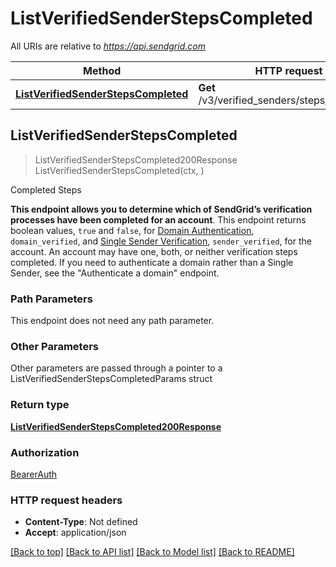 # ListVerifiedSenderStepsCompleted

All URIs are relative to *https://api.sendgrid.com*

Method | HTTP request | Description
------------- | ------------- | -------------
[**ListVerifiedSenderStepsCompleted**](ListVerifiedSenderStepsCompleted.md#ListVerifiedSenderStepsCompleted) | **Get** /v3/verified_senders/steps_completed | Completed Steps



## ListVerifiedSenderStepsCompleted

> ListVerifiedSenderStepsCompleted200Response ListVerifiedSenderStepsCompleted(ctx, )

Completed Steps

**This endpoint allows you to determine which of SendGrid’s verification processes have been completed for an account**.  This endpoint returns boolean values, `true` and `false`, for [Domain Authentication](https://sendgrid.com/docs/for-developers/sending-email/sender-identity/#domain-authentication), `domain_verified`, and [Single Sender Verification](https://sendgrid.com/docs/for-developers/sending-email/sender-identity/#single-sender-verification), `sender_verified`, for the account.  An account may have one, both, or neither verification steps completed. If you need to authenticate a domain rather than a Single Sender, see the \"Authenticate a domain\" endpoint.

### Path Parameters

This endpoint does not need any path parameter.

### Other Parameters

Other parameters are passed through a pointer to a ListVerifiedSenderStepsCompletedParams struct


### Return type

[**ListVerifiedSenderStepsCompleted200Response**](ListVerifiedSenderStepsCompleted200Response.md)

### Authorization

[BearerAuth](../README.md#BearerAuth)

### HTTP request headers

- **Content-Type**: Not defined
- **Accept**: application/json

[[Back to top]](#) [[Back to API list]](../README.md#documentation-for-api-endpoints)
[[Back to Model list]](../README.md#documentation-for-models)
[[Back to README]](../README.md)

